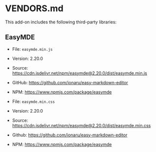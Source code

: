 # VENDORS.md

This add-on includes the following third-party libraries:

## EasyMDE
- File: `easymde.min.js`
- Version: 2.20.0
- Source: https://cdn.jsdelivr.net/npm/easymde@2.20.0/dist/easymde.min.js
- GitHub: https://github.com/ionaru/easy-markdown-editor
- NPM: https://www.npmjs.com/package/easymde

- File: `easymde.min.css`
- Version: 2.20.0
- Source: https://cdn.jsdelivr.net/npm/easymde@2.20.0/dist/easymde.min.css
- Github: https://github.com/ionaru/easy-markdown-editor
- NPM: https://www.npmjs.com/package/easymde